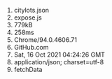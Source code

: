 1. citylots.json
2. expose.js
3. 779kB
4. 258ms
5. Chrome/94.0.4606.71 
6. GitHub.com
7. Sat, 16 Oct 2021 04:24:26 GMT
8. application/json; charset=utf-8
9. fetchData